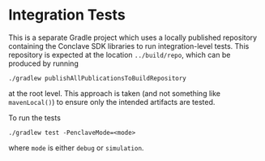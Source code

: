 # Integration Tests

This is a separate Gradle project which uses a locally published repository containing the Conclave SDK libraries to 
run integration-level tests. This repository is expected at the location `../build/repo`, which can be produced by 
running

```shell script
./gradlew publishAllPublicationsToBuildRepository
```

at the root level. This approach is taken (and not something like `mavenLocal()`) to ensure only the intended
artifacts are tested.

To run the tests

```shell script
./gradlew test -PenclaveMode=<mode>
```

where `mode` is either `debug` or `simulation`.

